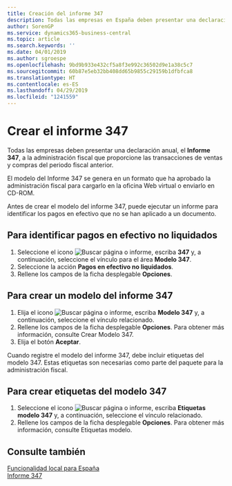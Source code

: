 ```yaml
---
title: Creación del informe 347
description: Todas las empresas en España deben presentar una declaración anual, el modelo 347, a la administración fiscal y proporcionar las transacciones de ventas y compras del periodo fiscal anterior.
author: SorenGP
ms.service: dynamics365-business-central
ms.topic: article
ms.search.keywords: ''
ms.date: 04/01/2019
ms.author: sgroespe
ms.openlocfilehash: 9bd9b933e432cf5a8f3e992c36502d9e1a38c5c7
ms.sourcegitcommit: 60b87e5eb32bb408dd65b9855c29159b1dfbfca8
ms.translationtype: HT
ms.contentlocale: es-ES
ms.lasthandoff: 04/29/2019
ms.locfileid: "1241559"
---
```

# <a name="create-report-347"></a>Crear el informe 347
Todas las empresas deben presentar una declaración anual, el **Informe 347**, a la administración fiscal que proporcione las transacciones de ventas y compras del periodo fiscal anterior.  

El modelo del Informe 347 se genera en un formato que ha aprobado la administración fiscal para cargarlo en la oficina Web virtual o enviarlo en CD-ROM.  

Antes de crear el modelo del informe 347, puede ejecutar un informe para identificar los pagos en efectivo que no se han aplicado a un documento.  

## <a name="to-identify-unapplied-payments-in-cash"></a>Para identificar pagos en efectivo no liquidados  

1.  Seleccione el icono ![Buscar página o informe](../../media/ui-search/search_small.png "icono Buscar página o informe"), escriba **347** y, a continuación, seleccione el vínculo para el área **Modelo 347**.  
2.  Seleccione la acción **Pagos en efectivo no liquidados**.  
3.  Rellene los campos de la ficha desplegable **Opciones**.  

## <a name="to-create-a-report-347-declaration"></a>Para crear un modelo del informe 347  

1.  Elija el icono ![Buscar página o informe](../../media/ui-search/search_small.png "icono Buscar página o informe"), escriba **Modelo 347** y, a continuación, seleccione el vínculo relacionado.  
2.  Rellene los campos de la ficha desplegable **Opciones**. Para obtener más información, consulte Crear Modelo 347.  
3.  Elija el botón **Aceptar**.  

Cuando registre el modelo del informe 347, debe incluir etiquetas del modelo 347. Estas etiquetas son necesarias como parte del paquete para la administración fiscal.  

## <a name="to-create-347-declaration-labels"></a>Para crear etiquetas del modelo 347  

1.  Seleccione el icono ![Buscar página o informe](../../media/ui-search/search_small.png "icono Buscar página o informe"), escriba **Etiquetas modelo 347** y, a continuación, seleccione el vínculo relacionado.  
2.  Rellene los campos de la ficha desplegable **Opciones**. Para obtener más información, consulte Etiquetas modelo.  

## <a name="see-also"></a>Consulte también  
 [Funcionalidad local para España](spain-local-functionality.md)   
 [Informe 347](report-347.md)
